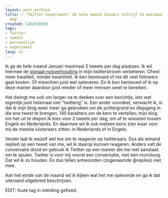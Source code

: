 ```yaml
---
layout: post_archive
title: ! 'Twitter experiment: de hele maand Januari schrijf ik maximaal 2 tweets per
  dag'
created: 1262438399
tags:
- Twitter
- tweets
- persoonlijk
- experiment
lang: nl
---
```

Ik ga de hele maand Januari maximaal 2 tweets per dag plaatsen. Ik wil hiermee de [signaal-ruisverhouding](http://nl.wikipedia.org/wiki/Signaal-ruisverhouding) in mijn twitterstroom verbeteren. Ofwel: meer kwaliteit, minder kwantiteit. Ik ben benieuwd of me dit veel followers gaat kosten. Of misschien juist wel opleveren. En ik ben benieuwd of ik op deze manier daardoor juist minder of meer mensen weet te bereiken.

Het dwingt me ook om langer na te denken over een berichtje, iets wat eigenlijk juist helemaal niet "twitterig" is. Een ander voordeel, verwacht ik, is dat ik mijn blog weer meer ga gebruiken om de achtergrond en diepgang in die ene tweet te brengen. 140 karakters om de kern te vertellen; mijn blog om het uit te diepen.<!--break-->Ik kies voor 2 tweets per dag, om af te wisselen tussen Engels en Nederlands. En daarmee wil ik ook meteen eens zien waar voor mij de meeste luisteraars zitten: in Nederlands of in Engels.

Verder laat ik mezelf wél toe om te reageren op twitteraars. Dus als iemand replied op een tweet van me, wil ik daarop kunnen reageren. Anders valt de conversatie dood en gebruik ik Twitter op een manier die me niet aanstaat: om te spuien. Twitter is voor mij vooral een conversatie, niet een monoloog. Dat wil ik zo houden. En dus tellen antwoorden (zogenaamde @replies) niet mee.

Aan het einde van de maand wil ik kijken wat het me opleverde en ga ik dat uiteraard uitgebreid beschrijven.

EDIT: foute tag in inleiding gefixed.
